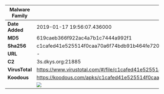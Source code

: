 | Malware Family | SpyNote                                                      |
| -------------- | ------------------------------------------------------------ |
| **Date Added** | 2019-01-17 19:56:07.436000                                                   |
| **MD5**        | 619caeb366f922ac4a7b1c7444a992f1                             |
| **Sha256**     | c1cafed41e525514f0caa70a6f74bdb91b464fe720c994f9c2e83e6aa3e9695b |
| **URL**        | -                                                            |
| **C2**         | 3s.dkys.org:21885 |
| **VirusTotal** | https://www.virustotal.com/#/file/c1cafed41e525514f0caa70a6f74bdb91b464fe720c994f9c2e83e6aa3e9695b/detection |
| **Koodous**    | https://koodous.com/apks/c1cafed41e525514f0caa70a6f74bdb91b464fe720c994f9c2e83e6aa3e9695b |
|                | ![](../assets/c1cafed41e525514f0caa70a6f74bdb91b464fe720c994f9c2e83e6aa3e9695b.png) |